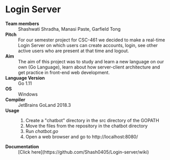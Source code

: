 # Login Server 

<dl>
   <dt><b>Team members</b></dt>
   <dd>Shashwati Shradha, Manasi Paste, Garfield Tong</dd>
   <dt><b>Pitch</b></dt>
   <dd>For our semester project for CSC-461 we decided to make a real-time Login Server on which 
      users can create accounts, login, see other active users who are present 
      at that time and logout.</dd>
   <dt><b>Aim</b></dt>
   <dd>The aim of this project was to study and learn a new language on our own (Go Language),
      learn about how server-client architecture and get practice in front-end web development.</dd>
   <dt><b>Language Version</b></dt>
   <dd>Go 1.11</dd>
   <dt><b>OS</b></dt>
   <dd>Windows</dd>
   <dt><b>Compiler</b></dt>
   <dd>JetBrains GoLand 2018.3</dd>
   <dt><b>Usage</b></dt>
   <dd>
   <ol>
   <li>Create a "chatbot" directory in the src directory of the GOPATH</li>
   <li>Move the files from the repository in the chatbot directory</li>
   <li>Run <i>chatbot.go</i></li>
   <li>Open a web browser and go to http://localhost:8080/ </li>
   </dd>
   <dt><b>Documentation</b></dt> 
   <dd>[Click here](https://github.com/Shash0405/Login-server/wiki)</dd>
</dl>
